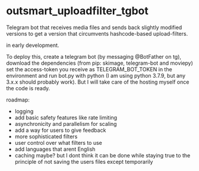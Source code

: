 # outsmart_uploadfilter_tgbot
Telegram bot that receives media files and sends back slightly modified versions to get a version that circumvents hashcode-based upload-filters.

in early development.

To deploy this, create a telegram bot (by messaging @BotFather on tg), download the dependencies (from pip: skimage, telegram-bot and moviepy) set the access-token you receive as TELEGRAM_BOT_TOKEN in the environment and run bot.py with python (I am using python 3.7.9, but any 3.x.x should probably work).
But I will take care of the hosting myself once the code is ready.

roadmap:

* logging
* add basic safety features like rate limiting
* asynchronicity and parallelism for scaling
* add a way for users to give feedback
* more sophisticated filters
* user control over what filters to use
* add languages that arent English
* caching maybe? but I dont think it can be done while staying true to the principle of not saving the users files except temporarily
